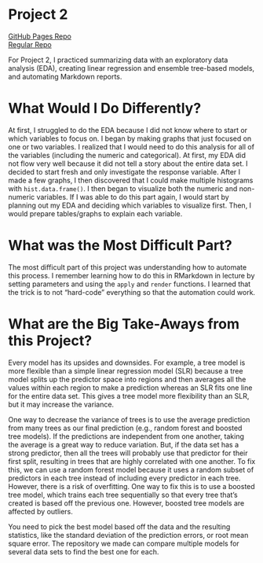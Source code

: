 Project 2
================

[GitHub Pages Repo](https://chsueh2.github.io/ST558-Project2/) <br>
[Regular Repo](https://github.com/chsueh2/ST558-Project2)

For Project 2, I practiced summarizing data with an exploratory data
analysis (EDA), creating linear regression and ensemble tree-based
models, and automating Markdown reports.

# What Would I Do Differently?

At first, I struggled to do the EDA because I did not know where to
start or which variables to focus on. I began by making graphs that just
focused on one or two variables. I realized that I would need to do this
analysis for all of the variables (including the numeric and
categorical). At first, my EDA did not flow very well because it did not
tell a story about the entire data set. I decided to start fresh and
only investigate the response variable. After I made a few graphs, I
then discovered that I could make multiple histograms with
`hist.data.frame()`. I then began to visualize both the numeric and
non-numeric variables. If I was able to do this part again, I would
start by planning out my EDA and deciding which variables to visualize
first. Then, I would prepare tables/graphs to explain each variable.

# What was the Most Difficult Part?

The most difficult part of this project was understanding how to
automate this process. I remember learning how to do this in RMarkdown
in lecture by setting parameters and using the `apply` and `render`
functions. I learned that the trick is to not “hard-code” everything so
that the automation could work.

# What are the Big Take-Aways from this Project?

Every model has its upsides and downsides. For example, a tree model is
more flexible than a simple linear regression model (SLR) because a tree
model splits up the predictor space into regions and then averages all
the values within each region to make a prediction whereas an SLR fits
one line for the entire data set. This gives a tree model more
flexibility than an SLR, but it may increase the variance.

One way to decrease the variance of trees is to use the average
prediction from many trees as our final prediction (e.g., random forest
and boosted tree models). If the predictions are independent from one
another, taking the average is a great way to reduce variation. But, if
the data set has a strong predictor, then all the trees will probably
use that predictor for their first split, resulting in trees that are
highly correlated with one another. To fix this, we can use a random
forest model because it uses a random subset of predictors in each tree
instead of including every predictor in each tree. However, there is a
risk of overfitting. One way to fix this is to use a boosted tree model,
which trains each tree sequentially so that every tree that’s created is
based off the previous one. However, boosted tree models are affected by
outliers.

You need to pick the best model based off the data and the resulting
statistics, like the standard deviation of the prediction errors, or
root mean square error. The repository we made can compare multiple
models for several data sets to find the best one for each.

